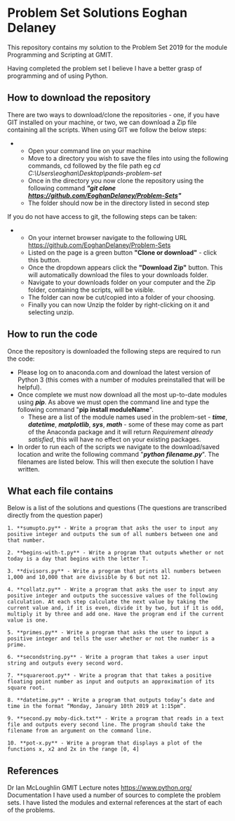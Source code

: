 # Problem Set Solutions Eoghan Delaney

This repository contains my solution to the Problem Set 2019 for the module Programming and Scripting at GMIT.

Having completed the problem set I believe I have a better grasp of programming and of using Python.

## How to download the repository
There are two ways to download/clone the repositories - one, if you have GIT installed on your machine, or two, we can download a Zip file containing all the scripts.
When using GIT we follow the below steps:
 - - Open your command line on your machine
    - Move to a directory you wish to save the files into using the following commands, cd followed by the file path eg *cd C:\Users\eoghan\Desktop\pands-problem-set*
    - Once in the directory you now clone the repository using the following command ***"git clone https://github.com/EoghanDelaney/Problem-Sets"***
    - The folder should now be in the directory listed in second step

If you do not have access to git, the following steps can be taken:
 - - On your internet browser navigate to the following URL https://github.com/EoghanDelaney/Problem-Sets
    - Listed on the page is a green button **"Clone or download"** - click this button.
    - Once the dropdown appears click the **"Download Zip"** button. This will automatically download the files to your downloads folder.
    - Navigate to your downloads folder on your computer and the Zip folder, containing the scripts, will be visible.
    - The folder can now be cut/copied into a folder of your choosing.
    - Finally you can now Unzip the folder by right-clicking on it and selecting unzip.



## How to run the code
Once the repository is downloaded the following steps are required to run the code:
- Please log on to anaconda.com and download the latest version of Python 3 (this comes with a number of modules preinstalled that will be helpful).
- Once complete we must now download all the most up-to-date modules using ***pip***. As above we must open the command line and type the following command "**pip install moduleName**".
    - These are a list of the module names used in the problem-set - ***time***, ***datetime***, ***matplotlib***, ***sys***, ***math*** - some of these may come as part of the Anaconda package and it will return *Requirement already satisfied*, this will have no effect on your existing packages.
- In order to run each of the scripts we navigate to the download/saved location and write the following command "***python filename.py***". The filenames are listed below. This will then execute the solution I have written.

## What each file contains
Below is a list of the solutions and questions (The questions are transcribed directly from the question paper)

    1. **sumupto.py** - Write a program that asks the user to input any positive integer and outputs the sum of all numbers between one and that number.
    
    2. **begins-with-t.py** - Write a program that outputs whether or not today is a day that begins with the letter T. 
    
    3. **divisors.py** - Write a program that prints all numbers between 1,000 and 10,000 that are divisible by 6 but not 12.
    
    4. **collatz.py** - Write a program that asks the user to input any positive integer and outputs the successive values of the following calculation. At each step calculate the next value by taking the current value and, if it is even, divide it by two, but if it is odd, multiply it by three and add one. Have the program end if the current value is one.
    
    5. **primes.py** - Write a program that asks the user to input a positive integer and tells the user whether or not the number is a prime.
    
    6. **secondstring.py** - Write a program that takes a user input string and outputs every second word.

    7. **squareroot.py** - Write a program that that takes a positive floating point number as input and outputs an approximation of its square root.

    8. **datetime.py** - Write a program that outputs today’s date and time in the format “Monday, January 10th 2019 at 1:15pm”.

    9. **second.py moby-dick.txt** - Write a program that reads in a text file and outputs every second line. The program should take the filename from an argument on the command line.

    10. **pot-x.py** - Write a program that displays a plot of the functions x, x2 and 2x in the range [0, 4]



## References
Dr Ian McLoughlin GMIT Lecture notes
https://www.python.org/ Documentation
I have used a number of sources to complete the problem sets. I have listed the modules and external references at the start of each of the problems.